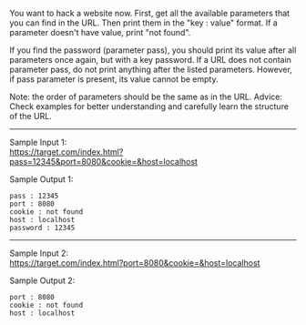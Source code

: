 You want to hack a website now. First, get all the available parameters that you can find in the URL. Then print them in the "key : value" format. If a parameter doesn't have value, print "not found".

If you find the password (parameter pass), you should print its value after all parameters once again, but with a key password. If a URL does not contain parameter pass, do not print anything after the listed parameters. However, if pass parameter is present, its value cannot be empty.

Note: the order of parameters should be the same as in the URL.
Advice: Check examples for better understanding and carefully learn the structure of the URL.

---
Sample Input 1:  
https://target.com/index.html?pass=12345&port=8080&cookie=&host=localhost

Sample Output 1:
```text
pass : 12345
port : 8080
cookie : not found
host : localhost
password : 12345
```
---
Sample Input 2:  
https://target.com/index.html?port=8080&cookie=&host=localhost

Sample Output 2:  
```
port : 8080
cookie : not found
host : localhost
```
